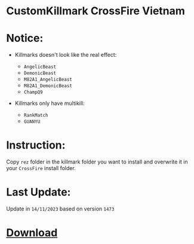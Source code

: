 # CustomKillmark CrossFire Vietnam

# Notice:

- Killmarks doesn't look like the real effect:

  - `AngelicBeast`
  - `DemonicBeast`
  - `M82A1_AngelicBeast`
  - `M82A1_DemonicBeast`
  - `ChampQ9`

- Killmarks only have multikill:
  - `RankMatch`
  - `GUANYU`

# Instruction:

Copy `rez` folder in the killmark folder you want to install and overwrite it in your `CrossFire` install folder.

# Last Update:

Update in `14/11/2023` based on version `1473`

# [Download](https://github.com/nta2005/CustomKillmark/releases/download/latest/CustomKillmark.zip)
